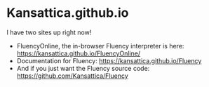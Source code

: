 # Kansattica.github.io
I have two sites up right now!
- FluencyOnline, the in-browser Fluency interpreter is here: <https://kansattica.github.io/FluencyOnline/>
- Documentation for Fluency: <https://kansattica.github.io/Fluency>
- And if you just want the Fluency source code: <https://github.com/Kansattica/Fluency>
